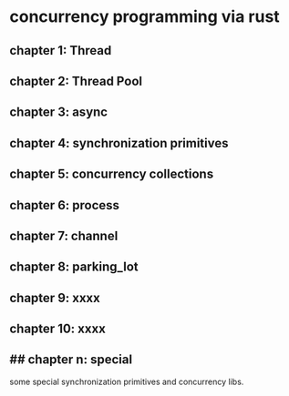 # concurrency programming via rust


## chapter 1: Thread

## chapter 2: Thread Pool

## chapter 3: async

## chapter 4: synchronization primitives

## chapter 5: concurrency collections

## chapter 6: process

## chapter 7: channel

## chapter 8: parking_lot

## chapter 9: xxxx


## chapter 10: xxxx


## ## chapter n: special

some special synchronization primitives and concurrency libs.
